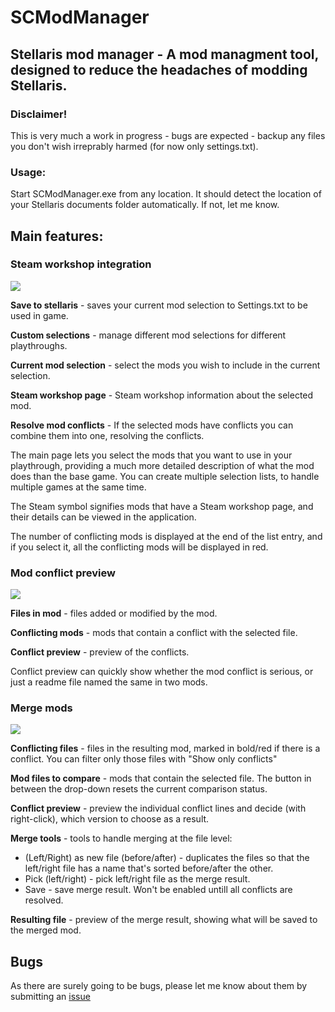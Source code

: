 # SCModManager

## Stellaris mod manager - A mod managment tool, designed to reduce the headaches of modding Stellaris.

### Disclaimer!
This is very much a work in progress - bugs are expected - backup any files you don't wish irreprably harmed (for now only settings.txt).

### Usage:

Start SCModManager.exe from any location. It should detect the location of your Stellaris documents folder automatically. If not, let me know.

## Main features:

### Steam workshop integration
![](https://github.com/WojciechKrysiak/SCModManager/blob/master/PageImages/Main%20view.png)

**Save to stellaris** - saves your current mod selection to Settings.txt to be used in game.

**Custom selections** - manage different mod selections for different playthroughs.

**Current mod selection** - select the mods you wish to include in the current selection.

**Steam workshop page** - Steam workshop information about the selected mod.

**Resolve mod conflicts** - If the selected mods have conflicts you can combine them into one, resolving the conflicts.

The main page lets you select the mods that you want to use in your playthrough, providing a much more detailed description of what the mod does than the base game. You can create multiple selection lists, to handle multiple games at the same time. 

The Steam symbol signifies mods that have a Steam workshop page, and their details can be viewed in the application. 

The number of conflicting mods is displayed at the end of the list entry, and if you select it, all the conflicting mods will be displayed in red. 

### Mod conflict preview
![](http://github.com/WojciechKrysiak/SCModManager/blob/master/PageImages/Preview%20conflicts.png)

**Files in mod** - files added or modified by the mod.

**Conflicting mods** - mods that contain a conflict with the selected file.

**Conflict preview** - preview of the conflicts.

Conflict preview can quickly show whether the mod conflict is serious, or just a readme file named the same in two mods. 

### Merge mods
![](https://github.com/WojciechKrysiak/SCModManager/blob/master/PageImages/Merge.png)

**Conflicting files** - files in the resulting mod, marked in bold/red if there is a conflict. You can filter only those files with "Show only conflicts"

**Mod files to compare** - mods that contain the selected file. The button in between the drop-down resets the current comparison status.

**Conflict preview** - preview the individual conflict lines and decide (with right-click), which version to choose as a result.

**Merge tools** - tools to handle merging at the file level: 

- (Left/Right) as new file (before/after) - duplicates the files so that the left/right file has a name that's sorted before/after the other.
- Pick (left/right) - pick left/right file as the merge result.
- Save - save merge result. Won't be enabled untill all conflicts are resolved.

**Resulting file** - preview of the merge result, showing what will be saved to the merged mod. 

## Bugs

As there are surely going to be bugs, please let me know about them by submitting an [issue](https://github.com/WojciechKrysiak/SCModManager/issues/new) 



